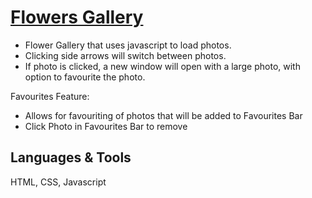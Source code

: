 # [Flowers Gallery](https://kiransahmbi.github.io/flowers-gallery)

- Flower Gallery that uses javascript to load photos. 
- Clicking side arrows will switch between photos.
- If photo is clicked, a new window will open with a large photo, with option to favourite the photo.

Favourites Feature:
 - Allows for favouriting of photos that will be added to Favourites Bar
 - Click Photo in Favourites Bar to remove

## Languages & Tools
HTML, CSS, Javascript
